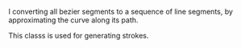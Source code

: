 I converting all bezier segments to a sequence of line segments, by approximating the curve along its path.

This classs is used for generating strokes.